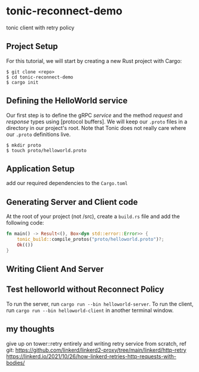 # tonic-reconnect-demo
tonic client with retry policy

## Project Setup

For this tutorial, we will start by creating a new Rust project with Cargo:

```shell
$ git clone <repo>
$ cd tonic-reconnect-demo
$ cargo init
```

## Defining the HelloWorld service

Our first step is to define the gRPC _service_ and the method _request_ and _response_ types using
[protocol buffers]. We will keep our `.proto` files in a directory in our project's root.
Note that Tonic does not really care where our `.proto` definitions live.

```shell
$ mkdir proto
$ touch proto/helloworld.proto
```

## Application Setup
add our required dependencies to the `Cargo.toml`

## Generating Server and Client code
At the root of your project (not /src), create a `build.rs` file and add the following code:

```rust
fn main() -> Result<(), Box<dyn std::error::Error>> {
    tonic_build::compile_protos("proto/helloworld.proto")?;
    Ok(())
}
```

## Writing Client And Server

## Test helloworld without Reconnect Policy
To run the server, run `cargo run --bin helloworld-server`.
To run the client, run `cargo run --bin helloworld-client` in another terminal window.

## my thoughts
give up on tower::retry entirely
and writing retry service from scratch, ref git:
https://github.com/linkerd/linkerd2-proxy/tree/main/linkerd/http-retry
https://linkerd.io/2021/10/26/how-linkerd-retries-http-requests-with-bodies/
